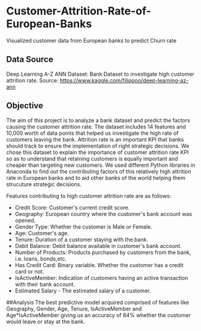 # Customer-Attrition-Rate-of-European-Banks
Visualized customer data from European banks to predict Churn rate

## Data Source
Deep Learning A-Z ANN Dataset: Bank Dataset to investigate high customer attrition rate.
Source: https://www.kaggle.com/filippoo/deep-learning-az-ann

## Objective
The aim of this project is to analyze a bank dataset and predict the factors causing the customer attrition rate. The dataset includes 14 features and 10,000 worth of data points that helped us investigate the high rate of customers leaving the bank. Attrition rate is an important KPI that  banks should track to ensure the implementation of right strategic decisions. We chose this dataset to explain the importance of customer attrition rate KPI so as to understand that retaining customers is equally important and cheaper than targeting new customers. We used different Python libraries in Anaconda to find out the contributing factors of this relatively high attrition rate in European banks and to aid other banks of the world helping them strucuture strategic decisions.

Features contributing to high customer attrition rate are as follows:

- Credit Score: Customer's current credit score.
- Geography: European country where the customer's bank account was opened.
- Gender Type: Whether the customer is Male or Female.
- Age: Customer's age.
- Tenure: Duration of a customer staying with the bank.
- Debit Balance: Debit balance available in customer's bank account.
- Number of Products: Products purchased by customers from the bank, i.e. loans, bonds,etc.
- Has Credit Card: Binary variable. Whether the customer has a credit card or not.
- IsActiveMember: Indication of customers having an active transaction with their bank account.
- Estimated Salary - The estimated salary of a customer.

##Analysis
The best predictive model acquired comprised of features like Geography, Gender, Age, Tenure, IsActiveMember and Age*IsActiveMember giving us an accuracy of 84% whether the customer would leave or stay at the bank.

